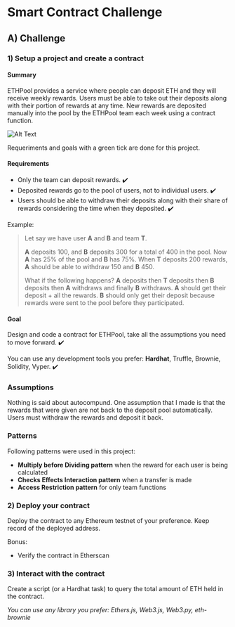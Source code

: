 # Smart Contract Challenge

## A) Challenge

### 1) Setup a project and create a contract

#### Summary

ETHPool provides a service where people can deposit ETH and they will receive weekly rewards. Users must be able to take out their deposits along with their portion of rewards at any time. New rewards are deposited manually into the pool by the ETHPool team each week using a contract function.

![Alt Text](https://media4.giphy.com/media/TdwziQPhbNAzK/giphy.gif)

Requeriments and goals with a green tick are done for this project. 

#### Requirements 

- Only the team can deposit rewards. :heavy_check_mark:
- Deposited rewards go to the pool of users, not to individual users. :heavy_check_mark:
- Users should be able to withdraw their deposits along with their share of rewards considering the time when they deposited. :heavy_check_mark:

Example:

> Let say we have user **A** and **B** and team **T**.
>
> **A** deposits 100, and **B** deposits 300 for a total of 400 in the pool. Now **A** has 25% of the pool and **B** has 75%. When **T** deposits 200 rewards, **A** should be able to withdraw 150 and **B** 450.
>
> What if the following happens? **A** deposits then **T** deposits then **B** deposits then **A** withdraws and finally **B** withdraws.
> **A** should get their deposit + all the rewards.
> **B** should only get their deposit because rewards were sent to the pool before they participated.

#### Goal

Design and code a contract for ETHPool, take all the assumptions you need to move forward. :heavy_check_mark:

You can use any development tools you prefer: **Hardhat**, Truffle, Brownie, Solidity, Vyper. :heavy_check_mark:

### Assumptions

Nothing is said about autocompund. One assumption that I made is that the rewards that were given are not back to the deposit pool automatically. Users must withdraw the rewards and deposit it back. 

### Patterns

Following patterns were used in this project:
- **Multiply before Dividing pattern** when the reward for each user is being calculated
- **Checks Effects Interaction pattern** when a transfer is made
- **Access Restriction pattern** for only team functions

### 2) Deploy your contract

Deploy the contract to any Ethereum testnet of your preference. Keep record of the deployed address.

Bonus:

- Verify the contract in Etherscan

### 3) Interact with the contract

Create a script (or a Hardhat task) to query the total amount of ETH held in the contract.

_You can use any library you prefer: Ethers.js, Web3.js, Web3.py, eth-brownie_

